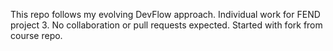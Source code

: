 This repo follows my evolving DevFlow approach. Individual work for FEND project 3. No collaboration or pull requests expected. Started with fork from course repo.
